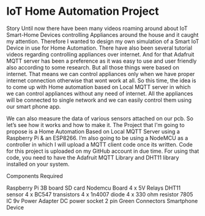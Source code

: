 # IoT Home Automation Project

Story
Until now there have been many videos roaming around about IoT Smart-Home Devices controlling Appliances around the house and it caught my attention. Therefore I wanted to design my own simulation of a Smart IoT Device in use for Home Automation. There have also been several tutorial videos regarding controlling appliances over internet. And for that Adafruit MQTT server has been a preference as it was easy to use and user friendly also according to some research. But all those things were based on internet. That means we can control appliances only when we have proper internet connection otherwise that wont work at all. So this time, the idea is to come up with Home automation based on Local MQTT server in which we can control appliances without any need of internet. All the appliances will be connected to single network and we can easily control them using our smart phone app.

We can also measure the data of various sensors attached on our pcb. So let’s see how it works and how to make it.
The Project that I'm going to propose is a Home Automation Based on Local MQTT Server using a Raspberry Pi & an ESP8266. I’m also going to be using a NodeMCU as a controller in which I will upload a MQTT client code once its written. Code for this project is uploaded on my GitHub account in due time. For using that code, you need to have the Adafruit MQTT Library and DHT11 library installed on your system.


Components Required

Raspberry Pi 3B board
SD card
Nodemcu Board
4 x 5V Relays
DHT11 sensor
4 x BC547 transistors
4 x 1n4007 diode
4 x 330 ohm resistor
7805 IC
9v Power Adapter
DC power socket
2 pin Green Connectors
Smartphone Device

